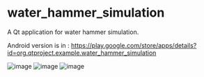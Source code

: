 # water_hammer_simulation
A Qt application for water hammer simulation.

Android version is in : https://play.google.com/store/apps/details?id=org.qtproject.example.water_hammer_simulation

![image](https://user-images.githubusercontent.com/45327274/128609969-6f068f66-8bd3-4f07-a01f-718858ce86b0.png)
![image](https://user-images.githubusercontent.com/45327274/128609986-b935a375-2ac2-4424-b07a-fe3af7c72c2f.png)
![image](https://user-images.githubusercontent.com/45327274/128610002-0759d2a7-0d1a-4354-ba5e-184c600d46f9.png)

